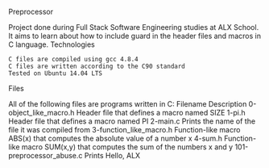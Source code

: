 Preprocessor

Project done during Full Stack Software Engineering studies at ALX School. It aims to learn about how to include guard in the header files and macros in C language.
Technologies

    C files are compiled using gcc 4.8.4
    C files are written according to the C90 standard
    Tested on Ubuntu 14.04 LTS

Files

All of the following files are programs written in C:
Filename 	Description
0-object_like_macro.h 	Header file that defines a macro named SIZE
1-pi.h 	Header file that defines a macro named PI
2-main.c 	Prints the name of the file it was compiled from
3-function_like_macro.h 	Function-like macro ABS(x) that computes the absolute value of a number x
4-sum.h 	Function-like macro SUM(x,y) that computes the sum of the numbers x and y
101-preprocessor_abuse.c 	Prints Hello, ALX
